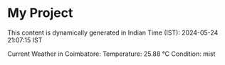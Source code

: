 # My Project

This content is dynamically generated in Indian Time (IST): 2024-05-24 21:07:15 IST


Current Weather in Coimbatore:
Temperature: 25.88 °C
Condition: mist
